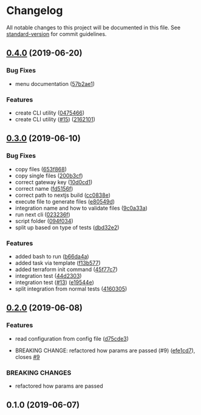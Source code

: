 # Changelog

All notable changes to this project will be documented in this file. See [standard-version](https://github.com/conventional-changelog/standard-version) for commit guidelines.

## [0.4.0](https://github.com/ematipico/terraform-nextjs-plugin/compare/v0.3.0...v0.4.0) (2019-06-20)


### Bug Fixes

* menu documentation ([57b2ae1](https://github.com/ematipico/terraform-nextjs-plugin/commit/57b2ae1))


### Features

* create CLI utility ([0475466](https://github.com/ematipico/terraform-nextjs-plugin/commit/0475466))
* create CLI utility ([#15](https://github.com/ematipico/terraform-nextjs-plugin/issues/15)) ([2162101](https://github.com/ematipico/terraform-nextjs-plugin/commit/2162101))



## [0.3.0](https://github.com/ematipico/terraform-nextjs-plugin/compare/v0.2.0...v0.3.0) (2019-06-10)


### Bug Fixes

* copy files ([653f868](https://github.com/ematipico/terraform-nextjs-plugin/commit/653f868))
* copy single files ([200b3cf](https://github.com/ematipico/terraform-nextjs-plugin/commit/200b3cf))
* correct gateway key ([10d0cd1](https://github.com/ematipico/terraform-nextjs-plugin/commit/10d0cd1))
* correct name ([fd5156f](https://github.com/ematipico/terraform-nextjs-plugin/commit/fd5156f))
* correct path to nextjs build ([cc0838e](https://github.com/ematipico/terraform-nextjs-plugin/commit/cc0838e))
* execute file to generate files ([e80549d](https://github.com/ematipico/terraform-nextjs-plugin/commit/e80549d))
* integration name and how to validate files ([9c0a33a](https://github.com/ematipico/terraform-nextjs-plugin/commit/9c0a33a))
* run next cli ([023236f](https://github.com/ematipico/terraform-nextjs-plugin/commit/023236f))
* script folder ([094f034](https://github.com/ematipico/terraform-nextjs-plugin/commit/094f034))
* split up based on type of tests ([dbd32e2](https://github.com/ematipico/terraform-nextjs-plugin/commit/dbd32e2))


### Features

* added bash to run ([b66da4a](https://github.com/ematipico/terraform-nextjs-plugin/commit/b66da4a))
* added task via template ([f13b577](https://github.com/ematipico/terraform-nextjs-plugin/commit/f13b577))
* added terraform init command ([45f77c7](https://github.com/ematipico/terraform-nextjs-plugin/commit/45f77c7))
* integration test ([44d2303](https://github.com/ematipico/terraform-nextjs-plugin/commit/44d2303))
* integration test ([#13](https://github.com/ematipico/terraform-nextjs-plugin/issues/13)) ([e19544e](https://github.com/ematipico/terraform-nextjs-plugin/commit/e19544e))
* split integration from normal tests ([4160305](https://github.com/ematipico/terraform-nextjs-plugin/commit/4160305))



## [0.2.0](https://github.com/ematipico/terraform-nextjs-plugin/compare/v0.1.0...v0.2.0) (2019-06-08)


### Features

* read configuration from config file ([d75cde3](https://github.com/ematipico/terraform-nextjs-plugin/commit/d75cde3))


* BREAKING CHANGE: refactored how params are passed (#9) ([efe1cd7](https://github.com/ematipico/terraform-nextjs-plugin/commit/efe1cd7)), closes [#9](https://github.com/ematipico/terraform-nextjs-plugin/issues/9)


### BREAKING CHANGES

* refactored how params are passed



## 0.1.0 (2019-06-07)
